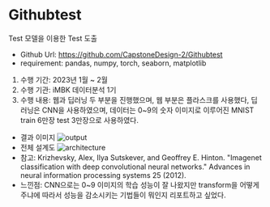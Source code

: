 # Githubtest
 
Test 모델을 이용한 Test 도출
- Github Url: https://github.com/CapstoneDesign-2/Githubtest
- requirement: pandas, numpy, torch, seaborn, matplotlib
1. 수행 기간: 2023년 1월 ~ 2월
2. 수행 기관: iMBK 데이터분석 1기
3. 수행 내용: 웹과 딥러닝 두 부분을 진행했으며, 웹 부분은 플라스크를 사용했다, 딥러닝은 CNN을 사용하였으며, 데이터는 0~9의 숫자 이미지로 이루어진 MNIST train 6만장 test 3만장으로 사용하였다. 
- 결과 이미지
 ![output](https://github.com/user-attachments/assets/8176b31f-0c29-4301-96c8-63216516bd15)
- 전체 설계도
 ![architecture](https://github.com/user-attachments/assets/8bbce2cf-9910-40d9-997c-c162af11c947)
- 참고: Krizhevsky, Alex, Ilya Sutskever, and Geoffrey E. Hinton. "Imagenet classification with deep convolutional neural networks." Advances in neural information processing systems 25 (2012).
- 느낀점: CNN으로는 0~9 이미지의 학습 성능이 잘 나왔지만 transform을 어떻게 주냐에 따라서 성능을 감소시키는 기법들이 뭐인지 리포트하고 싶었다.
